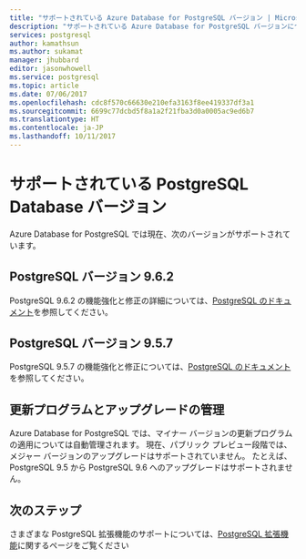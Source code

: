```yaml
---
title: "サポートされている Azure Database for PostgreSQL バージョン | Microsoft Docs"
description: "サポートされている Azure Database for PostgreSQL バージョンについて説明します。"
services: postgresql
author: kamathsun
ms.author: sukamat
manager: jhubbard
editor: jasonwhowell
ms.service: postgresql
ms.topic: article
ms.date: 07/06/2017
ms.openlocfilehash: cdc8f570c66630e210efa3163f8ee419337df3a1
ms.sourcegitcommit: 6699c77dcbd5f8a1a2f21fba3d0a0005ac9ed6b7
ms.translationtype: HT
ms.contentlocale: ja-JP
ms.lasthandoff: 10/11/2017
---
```

# <a name="supported-postgresql-database-versions"></a>サポートされている PostgreSQL Database バージョン
Azure Database for PostgreSQL では現在、次のバージョンがサポートされています。

## <a name="postgresql-version-962"></a>PostgreSQL バージョン 9.6.2
PostgreSQL 9.6.2 の機能強化と修正の詳細については、[PostgreSQL のドキュメント](https://www.postgresql.org/docs/9.6/static/release-9-6-2.html)を参照してください。

## <a name="postgresql-version-957"></a>PostgreSQL バージョン 9.5.7
PostgreSQL 9.5.7 の機能強化と修正については、[PostgreSQL のドキュメント](https://www.postgresql.org/docs/9.5/static/release-9-5-7.html)を参照してください。

## <a name="managing-updates-and-upgrades"></a>更新プログラムとアップグレードの管理
Azure Database for PostgreSQL では、マイナー バージョンの更新プログラムの適用については自動管理されます。 現在、パブリック プレビュー段階では、メジャー バージョンのアップグレードはサポートされていません。 たとえば、PostgreSQL 9.5 から PostgreSQL 9.6 へのアップグレードはサポートされません。

## <a name="next-steps"></a>次のステップ
さまざまな PostgreSQL 拡張機能のサポートについては、[PostgreSQL 拡張機能](concepts-extensions.md)に関するページをご覧ください

